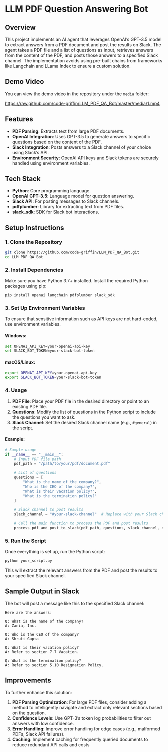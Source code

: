 # LLM PDF Question Answering Bot

## Overview
This project implements an AI agent that leverages OpenAI’s GPT-3.5 model to extract answers from a PDF document and post the results on Slack. The agent takes a PDF file and a list of questions as input, retrieves answers from the content of the PDF, and posts those answers to a specified Slack channel. The implementation avoids using pre-built chains from frameworks like Langchain and LLama Index to ensure a custom solution.

## Demo Video

You can view the demo video in the repository under the `media` folder:

https://raw.github.com/code-griffin/LLM_PDF_QA_Bot/master/media/1.mp4


## Features
- **PDF Parsing**: Extracts text from large PDF documents.
- **OpenAI Integration**: Uses GPT-3.5 to generate answers to specific questions based on the content of the PDF.
- **Slack Integration**: Posts answers to a Slack channel of your choice using Slack’s API.
- **Environment Security**: OpenAI API keys and Slack tokens are securely handled using environment variables.

## Tech Stack
- **Python**: Core programming language.
- **OpenAI GPT-3.5**: Language model for question answering.
- **Slack API**: For posting messages to Slack channels.
- **pdfplumber**: Library for extracting text from PDF files.
- **slack_sdk**: SDK for Slack bot interactions.

## Setup Instructions

### 1. Clone the Repository
```bash
git clone https://github.com/code-griffin/LLM_PDF_QA_Bot.git
cd LLM_PDF_QA_Bot
```

### 2. Install Dependencies
Make sure you have Python 3.7+ installed. Install the required Python packages using pip:

```bash
pip install openai langchain pdfplumber slack_sdk
```

### 3. Set Up Environment Variables
To ensure that sensitive information such as API keys are not hard-coded, use environment variables.

#### Windows:
```bash
set OPENAI_API_KEY=your-openai-api-key
set SLACK_BOT_TOKEN=your-slack-bot-token
```

#### macOS/Linux:
```bash
export OPENAI_API_KEY=your-openai-api-key
export SLACK_BOT_TOKEN=your-slack-bot-token
```

### 4. Usage

1. **PDF File**: Place your PDF file in the desired directory or point to an existing PDF file.
2. **Questions**: Modify the list of questions in the Python script to include the questions you want to ask.
3. **Slack Channel**: Set the desired Slack channel name (e.g., `#general`) in the script.

#### Example:
```python
# Sample usage
if __name__ == "__main__":
    # Input PDF file path
    pdf_path = "/path/to/your/pdf/document.pdf"

    # List of questions
    questions = [
        "What is the name of the company?",
        "Who is the CEO of the company?",
        "What is their vacation policy?",
        "What is the termination policy?"
    ]

    # Slack channel to post results
    slack_channel = "#your-slack-channel"  # Replace with your Slack channel name

    # Call the main function to process the PDF and post results
    process_pdf_and_post_to_slack(pdf_path, questions, slack_channel, openai_api_key, slack_token)
```

### 5. Run the Script
Once everything is set up, run the Python script:
```bash
python your_script.py
```

This will extract the relevant answers from the PDF and post the results to your specified Slack channel.

## Sample Output in Slack
The bot will post a message like this to the specified Slack channel:

```
Here are the answers:

Q: What is the name of the company?
A: Zania, Inc.

Q: Who is the CEO of the company?
A: Shruti Gupta

Q: What is their vacation policy?
A: Refer to section 7.7 Vacation.

Q: What is the termination policy?
A: Refer to section 5.10 Resignation Policy.
```

## Improvements
To further enhance this solution:
1. **PDF Parsing Optimization**: For large PDF files, consider adding a method to intelligently navigate and extract only relevant sections based on the question.
2. **Confidence Levels**: Use GPT-3’s token log probabilities to filter out answers with low confidence.
3. **Error Handling**: Improve error handling for edge cases (e.g., malformed PDFs, Slack API failures).
4. **Caching**: Implement caching for frequently queried documents to reduce redundant API calls and costs
